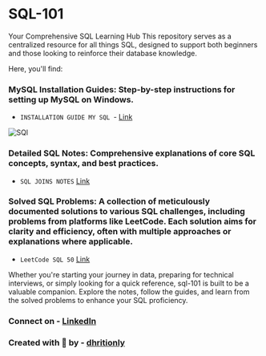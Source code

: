# SQL-101

Your Comprehensive SQL Learning Hub
This repository serves as a centralized resource for all things SQL, designed to support both beginners and those looking to reinforce their database knowledge.

Here, you'll find:

### MySQL Installation Guides: Step-by-step instructions for setting up MySQL on Windows.

  * `INSTALLATION GUIDE MY SQL `- [Link](https://youtu.be/-ceKr-nEZag?si=Ngq5_iHCOsW2_Tuo)


![SQl](https://github.com/user-attachments/assets/7fcde269-cf7f-40ce-8d70-b5564adeb927)




### Detailed SQL Notes: Comprehensive explanations of core SQL concepts, syntax, and best practices.

  * `SQL JOINS NOTES` [Link](https://github.com/Dhritionly/SQL-101/blob/c00a60a61c7331aa94ac0c919579a73eb1a0c66c/NOTES/Joins/SQL_JOINS.md)




### Solved SQL Problems: A collection of meticulously documented solutions to various SQL challenges, including problems from platforms like LeetCode. Each solution aims for clarity and efficiency, often with multiple approaches or explanations where applicable.


  * `LeetCode SQL 50` [Link]( https://1drv.ms/o/c/57cbb482ddce028f/EsHs5D3Hm1dLvY2SC2S3UHABMp-gQ4IZ5f0w-BJNHeXmtg) 

Whether you're starting your journey in data, preparing for technical interviews, or simply looking for a quick reference, sql-101 is built to be a valuable companion. Explore the notes, follow the guides, and learn from the solved problems to enhance your SQL proficiency.



### Connect on - [LinkedIn](https://www.linkedin.com/in/dhritimalya-dutta-855141225/)

### Created with 🤍 by - [dhritionly](https://github.com/Dhritionly/)












